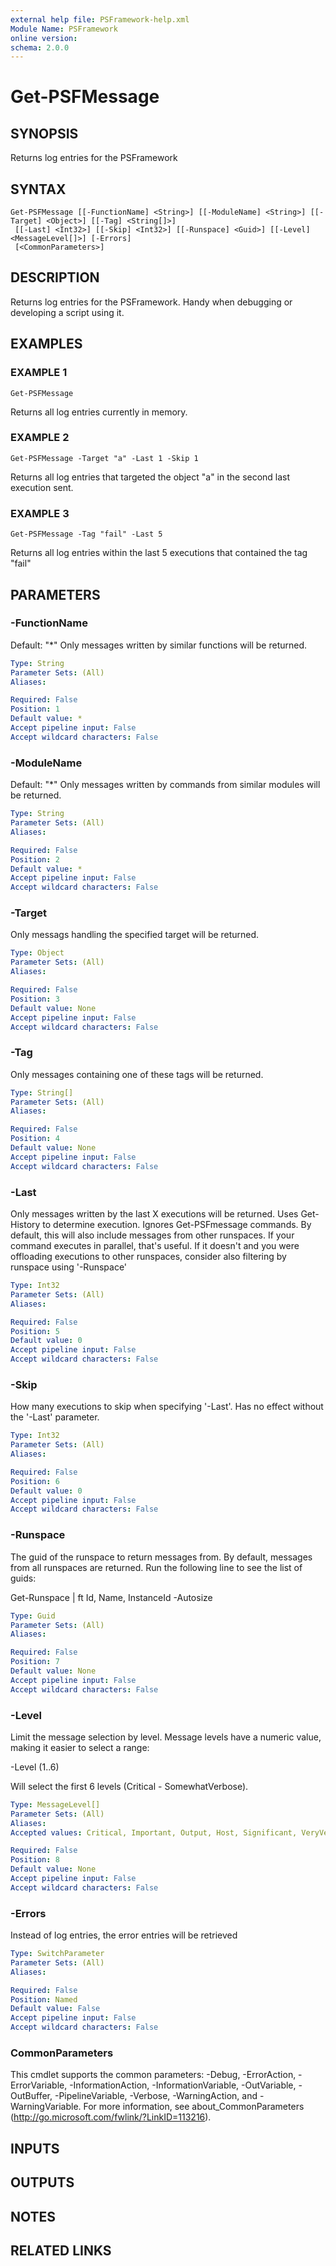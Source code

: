 ```yaml
---
external help file: PSFramework-help.xml
Module Name: PSFramework
online version:
schema: 2.0.0
---
```


# Get-PSFMessage

## SYNOPSIS
Returns log entries for the PSFramework

## SYNTAX

```
Get-PSFMessage [[-FunctionName] <String>] [[-ModuleName] <String>] [[-Target] <Object>] [[-Tag] <String[]>]
 [[-Last] <Int32>] [[-Skip] <Int32>] [[-Runspace] <Guid>] [[-Level] <MessageLevel[]>] [-Errors]
 [<CommonParameters>]
```

## DESCRIPTION
Returns log entries for the PSFramework.
Handy when debugging or developing a script using it.

## EXAMPLES

### EXAMPLE 1
```
Get-PSFMessage
```

Returns all log entries currently in memory.

### EXAMPLE 2
```
Get-PSFMessage -Target "a" -Last 1 -Skip 1
```

Returns all log entries that targeted the object "a" in the second last execution sent.

### EXAMPLE 3
```
Get-PSFMessage -Tag "fail" -Last 5
```

Returns all log entries within the last 5 executions that contained the tag "fail"

## PARAMETERS

### -FunctionName
Default: "*"
Only messages written by similar functions will be returned.

```yaml
Type: String
Parameter Sets: (All)
Aliases:

Required: False
Position: 1
Default value: *
Accept pipeline input: False
Accept wildcard characters: False
```

### -ModuleName
Default: "*"
Only messages written by commands from similar modules will be returned.

```yaml
Type: String
Parameter Sets: (All)
Aliases:

Required: False
Position: 2
Default value: *
Accept pipeline input: False
Accept wildcard characters: False
```

### -Target
Only messags handling the specified target will be returned.

```yaml
Type: Object
Parameter Sets: (All)
Aliases:

Required: False
Position: 3
Default value: None
Accept pipeline input: False
Accept wildcard characters: False
```

### -Tag
Only messages containing one of these tags will be returned.

```yaml
Type: String[]
Parameter Sets: (All)
Aliases:

Required: False
Position: 4
Default value: None
Accept pipeline input: False
Accept wildcard characters: False
```

### -Last
Only messages written by the last X executions will be returned.
Uses Get-History to determine execution.
Ignores Get-PSFmessage commands.
By default, this will also include messages from other runspaces.
If your command executes in parallel, that's useful.
If it doesn't and you were offloading executions to other runspaces, consider also filtering by runspace using '-Runspace'

```yaml
Type: Int32
Parameter Sets: (All)
Aliases:

Required: False
Position: 5
Default value: 0
Accept pipeline input: False
Accept wildcard characters: False
```

### -Skip
How many executions to skip when specifying '-Last'.
Has no effect without the '-Last' parameter.

```yaml
Type: Int32
Parameter Sets: (All)
Aliases:

Required: False
Position: 6
Default value: 0
Accept pipeline input: False
Accept wildcard characters: False
```

### -Runspace
The guid of the runspace to return messages from.
By default, messages from all runspaces are returned.
Run the following line to see the list of guids:

Get-Runspace | ft Id, Name, InstanceId -Autosize

```yaml
Type: Guid
Parameter Sets: (All)
Aliases:

Required: False
Position: 7
Default value: None
Accept pipeline input: False
Accept wildcard characters: False
```

### -Level
Limit the message selection by level.
Message levels have a numeric value, making it easier to select a range:

  -Level (1..6)

Will select the first 6 levels (Critical - SomewhatVerbose).

```yaml
Type: MessageLevel[]
Parameter Sets: (All)
Aliases:
Accepted values: Critical, Important, Output, Host, Significant, VeryVerbose, Verbose, SomewhatVerbose, System, Debug, InternalComment, Warning

Required: False
Position: 8
Default value: None
Accept pipeline input: False
Accept wildcard characters: False
```

### -Errors
Instead of log entries, the error entries will be retrieved

```yaml
Type: SwitchParameter
Parameter Sets: (All)
Aliases:

Required: False
Position: Named
Default value: False
Accept pipeline input: False
Accept wildcard characters: False
```

### CommonParameters
This cmdlet supports the common parameters: -Debug, -ErrorAction, -ErrorVariable, -InformationAction, -InformationVariable, -OutVariable, -OutBuffer, -PipelineVariable, -Verbose, -WarningAction, and -WarningVariable.
For more information, see about_CommonParameters (http://go.microsoft.com/fwlink/?LinkID=113216).

## INPUTS

## OUTPUTS

## NOTES

## RELATED LINKS
